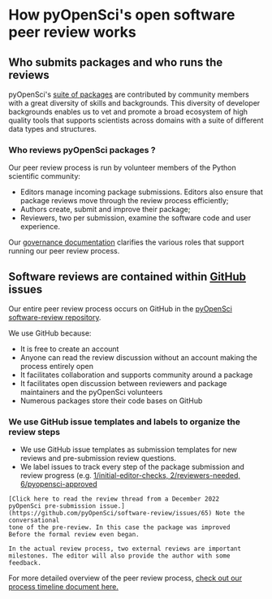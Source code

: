 # How pyOpenSci's open software peer review works


## Who submits packages and who runs the reviews 

pyOpenSci's [suite of packages](https://www.pyopensci.org/python-packages/) are 
contributed by community members with a great diversity of skills and backgrounds. This diversity 
of developer backgrounds enables us to vet and promote a broad ecosystem of 
high quality tools 
that supports scientists across domains with a suite of different data 
types and structures. 

### Who reviews pyOpenSci packages ?

Our peer review process is run by volunteer members of the Python scientific 
community:

* Editors manage incoming package submissions. Editors also ensure 
that package reviews move through the review process efficiently; 
* Authors create, submit and improve their package; 
* Reviewers, two per submission, examine the software code and user experience. 

Our [governance documentation](https://www.pyopensci.org/governance) clarifies 
the various roles that support running our peer review process. 

## Software reviews are contained within [GitHub](https://www.github.com/pyOpenSci) issues

Our entire peer review process occurs on GitHub in the 
[pyOpenSci software-review repository](https://www.github.com/pyopensci/software-review). 

We use GitHub because:

* It is free to create an account
* Anyone can read the review discussion without an account making the process entirely open
* It facilitates collaboration and supports community around a package
* It facilitates open discussion between reviewers and package maintainers and the pyOpenSci volunteers
* Numerous packages store their code bases on GitHub

### We use GitHub issue templates and labels to organize the review steps

* We use GitHub issue templates as submission templates for new reviews and pre-submission review questions.
* We label issues to track every step of the package submission and review progress (e.g. [1/initial-editor-checks, 2/reviewers-needed, 6/pyopensci-approved](https://github.com/pyOpenSci/software-review/labels)

```{note}
[Click here to read the review thread from a December 2022 
pyOpenSci pre-submission issue.](https://github.com/pyOpenSci/software-review/issues/65) Note the conversational 
tone of the pre-review. In this case the package was improved 
Before the formal review even began. 

In the actual review process, two external reviews are important milestones. The editor will also provide the author with some feedback.
```

For more detailed overview of the peer review process, [check out our process 
timeline document here.](../software-peer-review-guide/intro.md) 
